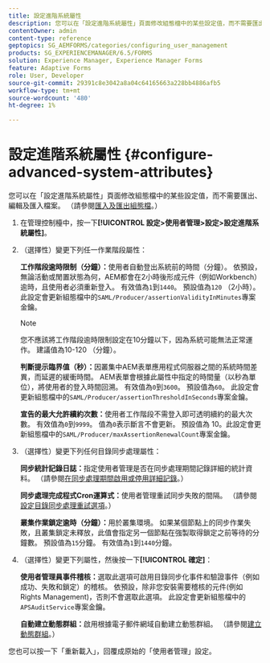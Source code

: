 ```yaml
---
title: 設定進階系統屬性
description: 您可以在「設定進階系統屬性」頁面修改組態檔中的某些設定值，而不需要匯出、編輯及匯入檔案。
contentOwner: admin
content-type: reference
geptopics: SG_AEMFORMS/categories/configuring_user_management
products: SG_EXPERIENCEMANAGER/6.5/FORMS
solution: Experience Manager, Experience Manager Forms
feature: Adaptive Forms
role: User, Developer
source-git-commit: 29391c8e3042a8a04c64165663a228bb4886afb5
workflow-type: tm+mt
source-wordcount: '480'
ht-degree: 1%

---
```


# 設定進階系統屬性 {#configure-advanced-system-attributes}

您可以在「設定進階系統屬性」頁面修改組態檔中的某些設定值，而不需要匯出、編輯及匯入檔案。 （請參閱[匯入及匯出組態檔](/help/forms/using/admin-help/importing-exporting-configuration-file.md#importing-and-exporting-the-configuration-file)。）

1. 在管理控制檯中，按一下&#x200B;**[!UICONTROL 設定>使用者管理>設定>設定進階系統屬性]**。
1. （選擇性）變更下列任一作業階段屬性：

   **工作階段逾時限制（分鐘）：**&#x200B;使用者自動登出系統前的時間（分鐘）。 依預設，無論活動或閒置狀態為何，AEM都會在2小時後形成元件（例如Workbench）逾時，且使用者必須重新登入。 有效值為`1`到`1440`。 預設值為`120` （2小時）。 此設定會更新組態檔中的`SAML/Producer/assertionValidityInMinutes`專案金鑰。

   >[!NOTE]
   >
   >您不應該將工作階段逾時限制設定在10分鐘以下，因為系統可能無法正常運作。 建議值為10-120 （分鐘）。

   **判斷提示臨界值（秒）：**&#x200B;因叢集中AEM表單應用程式伺服器之間的系統時間差異，而延遲的緩衝時間。 AEM表單會根據此屬性中指定的時間量（以秒為單位），將使用者的登入時間回溯。 有效值為`0`到`3600`。 預設值為`60`。 此設定會更新組態檔中的`SAML/Producer/assertionThresholdInSeconds`專案金鑰。

   **宣告的最大允許續約次數：**&#x200B;使用者工作階段不需登入即可透明續約的最大次數。 有效值為`0`到`9999`。 值為`0`表示斷言不會更新。 預設值為 10。此設定會更新組態檔中的`SAML/Producer/maxAssertionRenewalCount`專案金鑰。

1. （選擇性）變更下列任何目錄同步處理屬性：

   **同步統計記錄日誌：**&#x200B;指定使用者管理是否在同步處理期間記錄詳細的統計資料。 （請參閱[在同步處理期間啟用或停用詳細記錄](/help/forms/using/admin-help/synchronizing-directories.md#enable-or-disable-detailed-logging-during-synchronization)。）

   **同步處理完成程式Cron運算式：**&#x200B;使用者管理重試同步失敗的間隔。 （請參閱[設定目錄同步處理重試選項](/help/forms/using/admin-help/synchronizing-directories.md#configure-the-directory-synchronization-retry-option)。）

   **叢集作業鎖定逾時（分鐘）：**&#x200B;用於叢集環境。 如果某個節點上的同步作業失敗，且叢集鎖定未釋放，此值會指定另一個節點在強製取得鎖定之前等待的分鐘數。 預設值為`15`分鐘。 有效值為`1`到`1440`分鐘。

1. （選擇性）變更下列屬性，然後按一下&#x200B;**[!UICONTROL 確定]**：

   **使用者管理員事件稽核：**&#x200B;選取此選項可啟用目錄同步化事件和驗證事件（例如成功、失敗和鎖定）的稽核。 依預設，除非您安裝需要稽核的元件(例如Rights Management)，否則不會選取此選項。 此設定會更新組態檔中的`APSAuditService`專案金鑰。

   **自動建立動態群組：**&#x200B;啟用根據電子郵件網域自動建立動態群組。 （請參閱[建立動態群組](/help/forms/using/admin-help/creating-configuring-groups.md#create-a-dynamic-group)。）

您也可以按一下「重新載入」，回覆成原始的「使用者管理」設定。
